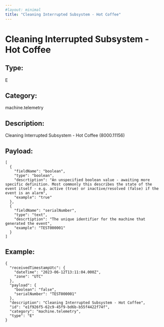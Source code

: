 ```yaml
---
#layout: minimal
title: "Cleaning Interrupted Subsystem - Hot Coffee"
---
```


# Cleaning Interrupted Subsystem - Hot Coffee

## Type:

E

## Category:

machine.telemetry

## Description: 

Cleaning Interrupted Subsystem - Hot Coffee (8000.11156)

## Payload:

```
[
  {
    "fieldName": "boolean",
    "type": "boolean",
    "descrtiption": "An unspecified boolean value - awaiting more specific definition. Most commonly this describes the state of the event itself - e.g. active (true) or inactive/resolved (false) if the event is an alarm",
    "example": "true"
  },
  {
    "fieldName": "serialNumber",
    "type": "text",
    "descrtiption": "The unique identifier for the machine that generated the event",
    "example": "TEST000001"
  }
]
```

## Example:

```
{
  "receivedTimestampUtc": {
    "dateTime": "2023-06-12T13:11:04.000Z",
    "zone": "UTC"
  },
  "payload": {
    "boolean": "false",
    "serialNumber": "TEST000001"
  },
  "description": "Cleaning Interrupted Subsystem - Hot Coffee",
  "id": "e1f926f5-62c9-45f9-bd6b-b55f4422f74f",
  "category": "machine.telemetry",
  "type": "E"
}
```
